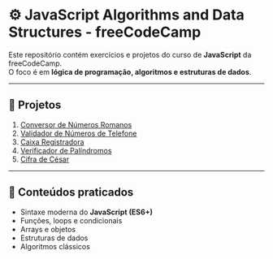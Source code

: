# ⚙️ JavaScript Algorithms and Data Structures - freeCodeCamp

Este repositório contém exercícios e projetos do curso de **JavaScript** da freeCodeCamp.  
O foco é em **lógica de programação, algoritmos e estruturas de dados**.

---

## 📂 Projetos

1. [Conversor de Números Romanos](./Project1)  
2. [Validador de Números de Telefone](./Project2)  
3. [Caixa Registradora](./Project3)  
4. [Verificador de Palíndromos](./Project4)  
5. [Cifra de César](./Project5)  

---

## 🚀 Conteúdos praticados
- Sintaxe moderna do **JavaScript (ES6+)**
- Funções, loops e condicionais
- Arrays e objetos
- Estruturas de dados
- Algoritmos clássicos
